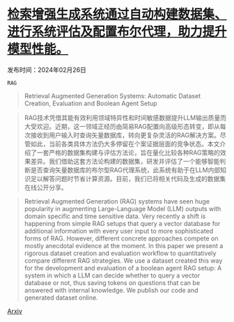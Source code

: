 # [检索增强生成系统通过自动构建数据集、进行系统评估及配置布尔代理，助力提升模型性能。](https://arxiv.org/abs/2403.00820)

发布时间：2024年02月26日

`RAG`

> Retrieval Augmented Generation Systems: Automatic Dataset Creation, Evaluation and Boolean Agent Setup

> RAG技术凭借其能有效利用领域特异性和时间敏感数据提升LLM输出质量而大受欢迎。近期，这一领域正经历由简易RAG配置向高级形态转变，即从每次接收到用户输入时查询矢量数据库，转向更复杂灵活的RAG解决方案。尽管如此，当前各类具体方法仍大多停留在个案证据层面的竞争状态。本文介绍了一套严格的数据集构建与评估方法论，旨在量化比较各种RAG策略的效果差异。我们借助这套方法论构建的数据集，研发并评估了一个能够智能判断是否查询矢量数据库的布尔型RAG代理系统，此系统有助于在LLM内部知识足以解答问题时节省计算资源。目前，我们已将相关代码及生成的数据集在线公开分享。

> Retrieval Augmented Generation (RAG) systems have seen huge popularity in augmenting Large-Language Model (LLM) outputs with domain specific and time sensitive data. Very recently a shift is happening from simple RAG setups that query a vector database for additional information with every user input to more sophisticated forms of RAG. However, different concrete approaches compete on mostly anecdotal evidence at the moment. In this paper we present a rigorous dataset creation and evaluation workflow to quantitatively compare different RAG strategies. We use a dataset created this way for the development and evaluation of a boolean agent RAG setup: A system in which a LLM can decide whether to query a vector database or not, thus saving tokens on questions that can be answered with internal knowledge. We publish our code and generated dataset online.

[Arxiv](https://arxiv.org/abs/2403.00820)